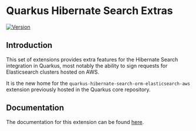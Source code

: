 # Quarkus Hibernate Search Extras

[![Version](https://img.shields.io/maven-central/v/io.quarkiverse.hibernatesearchextras/quarkus-hibernate-search-extras-parent?logo=apache-maven&style=flat-square)](https://search.maven.org/artifact/io.quarkiverse.hibernatesearchextras/quarkus-hibernate-search-extras-parent)

## Introduction

This set of extensions provides extra features for the Hibernate Search integration in Quarkus, most notably the ability to sign requests for Elasticsearch clusters hosted on AWS.

It is the new home for the `quarkus-hibernate-search-orm-elasticsearch-aws` extension previously hosted in the Quarkus core repository.

## Documentation

The documentation for this extension can be found [here](https://quarkiverse.github.io/quarkiverse-docs/quarkus-hibernate-search-extras/dev/index.html).
